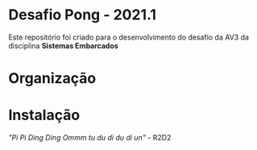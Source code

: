 # Desafio Pong - 2021.1

Este repositório foi criado para o desenvolvimento do desafio da AV3 da disciplina **Sistemas Embarcados**

# Organização


# Instalação



*"Pi Pi Ding Ding Ommm tu du di du di un"* - R2D2